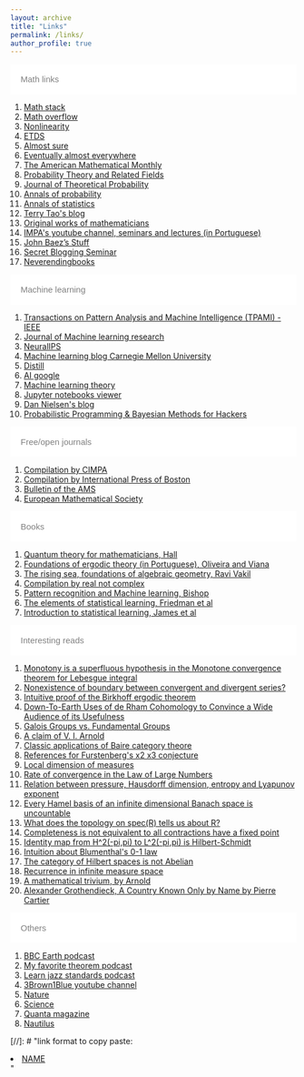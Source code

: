 ```yaml
---
layout: archive
title: "Links"
permalink: /links/
author_profile: true
---
```



<html>
<head>
<meta name="viewport" content="width=device-width, initial-scale=1">
<style>
.collapsible {
  background-color: #ffffff;
  color: grey;
  cursor: pointer;
  padding: 18px;
  width: 100%;
  border: none;
  text-align: left;
  outline: none;
  font-size: 15px;
}

.active, .collapsible:hover {
  background-color:  #cccccc;
}

.content {
  padding: 0 18px;
  display: none;
  overflow: hidden;
  background-color: #ffffff;
}
</style>
</head>
<body>


<button type="button" class="collapsible">Math links</button>
<div class="content">
<ol>
<li> <a href="https://math.stackexchange.com">Math stack</a> </li>
<li> <a href="https://mathoverflow.net">Math overflow</a> </li>
<li> <a href="https://iopscience.iop.org/journal/0951-7715">Nonlinearity</a> </li>
<li> <a href="https://mc.manuscriptcentral.com/etds">ETDS</a> </li>
<li> <a href="https://almostsure.wordpress.com">Almost sure</a> </li>
<li> <a href="https://eventuallyalmosteverywhere.wordpress.com">Eventually almost everywhere</a> </li>
<li> <a href="https://www.maa.org">The American Mathematical Monthly</a> </li>
<li> <a href="https://www.springer.com/journal/440">Probability Theory and Related Fields</a> </li>
<li> <a href="https://www.springer.com/journal/10959">Journal of Theoretical Probability</a> </li>
<li> <a href="https://imstat.org/journals-and-publications/annals-of-probability/">Annals of probability</a> </li>
<li> <a href="https://imstat.org/journals-and-publications/annals-of-statistics/">Annals of statistics</a> </li>
<li> <a href="https://terrytao.wordpress.com">Terry Tao's blog</a> </li>
<li> <a href="https://math.stackexchange.com/questions/225139/original-works-of-great-mathematicians">Original works of mathematicians</a> </li>
<li> <a href="https://www.youtube.com/user/impabr">IMPA's youtube channel, seminars and lectures (in Portuguese)</a></li>
<li> <a href="https://math.ucr.edu/home/baez">John Baez’s Stuff</a></li>
<li> <a href="https://sbseminar.wordpress.com">Secret Blogging Seminar</a></li>
<li> <a href="http://www.neverendingbooks.org">Neverendingbooks</a></li>
</ol>
</div>

<button type="button" class="collapsible">Machine learning</button>
<div class="content">
<ol>
<li> <a href="https://www.computer.org/csdl/journal/tp">Transactions on Pattern Analysis and Machine Intelligence (TPAMI) - IEEE</a> </li>
<li> <a href="http://www.jmlr.org">Journal of Machine learning research</a> </li>
<li> <a href="https://nips.cc">NeuralIPS</a> </li>
<li> <a href="https://blog.ml.cmu.edu/?utm_source=towardsai.net&utm_medium=referral&utm_campaign=marketing&utm_term=machine-learning-blog&utm_content=best-machine-learning-blogs-to-follow">Machine learning blog Carnegie Mellon University</a> </li>
<li> <a href="https://distill.pub/?utm_source=towardsai.net&utm_medium=referral&utm_campaign=marketing&utm_term=machine-learning-blog&utm_content=best-machine-learning-blogs-to-follow">Distill</a> </li>
<li> <a href="https://ai.googleblog.com/search/label/Machine%20Learning?utm_source=towardsai.net&utm_medium=referral&utm_campaign=marketing&utm_term=machine-learning-blog&utm_content=best-machine-learning-blogs-to-follow">AI google</a> </li>
<li> <a href="https://hunch.net/?utm_source=towardsai.net&utm_medium=referral&utm_campaign=marketing&utm_term=machine-learning-blog&utm_content=best-machine-learning-blogs-to-follow">Machine learning theory</a> </li>
<li> <a href="https://nbviewer.jupyter.org">Jupyter notebooks viewer</a> </li>
<li> <a href="https://saattrupdan.github.io">Dan Nielsen's blog</a></li>
<li> <a href="https://camdavidsonpilon.github.io/Probabilistic-Programming-and-Bayesian-Methods-for-Hackers/">Probabilistic Programming & Bayesian Methods for Hackers</a> </li>
</ol>
</div>

<button type="button" class="collapsible">Free/open journals</button>
<div class="content">
<ol>
<li> <a href="https://www.cimpa.info/en/node/62">Compilation by CIMPA</a> </li>
<li> <a href="https://intlpress.com/site/pub/pages/journals/_home/contentonline/index.php">Compilation by International Press of Boston</a> </li>
<li> <a href="https://www.ams.org/publications/journals/journalsframework/bull">Bulletin of the AMS</a> </li>
<li> <a href="https://www.ems-ph.org/journals/show_issue.php?issn=1435-9855&vol=22&iss=9">European Mathematical Society</a> </li>
</ol>
</div>


<button type="button" class="collapsible">Books</button>
<div class="content">
<ol>
<li> <a href="http://staff.ustc.edu.cn/~shmj/Reference/GTM267%20Quantum%20Theory%20for%20Mathematicians.pdf">Quantum theory for mathematicians, Hall</a> </li>
<li> <a href="http://w3.impa.br/~viana/out/OV3.pdf">Foundations of ergodic theory (in Portuguese), Oliveira and Viana</a> </li>
<li> <a href="http://math.stanford.edu/~vakil/216blog/FOAGnov1817public.pdf">The rising sea, foundations of algebraic geometry, Ravi Vakil</a> </li>
<li> <a href="https://realnotcomplex.com">Compilation by real not complex</a> </li>
<li> <a href="http://users.isr.ist.utl.pt/~wurmd/Livros/school/Bishop%20-%20Pattern%20Recognition%20And%20Machine%20Learning%20-%20Springer%20%202006.pdf">Pattern recognition and Machine learning, Bishop</a></li>
<li> <a href="https://web.stanford.edu/~hastie/Papers/ESLII.pdf">The elements of statistical learning, Friedman et al</a></li>
<li> <a href="http://faculty.marshall.usc.edu/gareth-james/ISL/">Introduction to statistical learning, James et al</a></li>
</ol>
</div>


<button type="button" class="collapsible">Interesting reads</button>
<div class="content">
<ol>
<li> <a href="https://mathoverflow.net/questions/296312/do-you-know-important-theorems-that-remain-unknown/296540#296540">Monotony is a superfluous hypothesis in the Monotone convergence theorem for Lebesgue integral</a> </li>
<li> <a href="https://mathoverflow.net/questions/49415/nonexistence-of-boundary-between-convergent-and-divergent-series">Nonexistence of boundary between convergent and divergent series?</a> </li>
<li> <a href="https://mathoverflow.net/questions/28997/does-anyone-know-an-intuitive-proof-of-the-birkhoff-ergodic-theorem">Intuitive proof of the Birkhoff ergodic theorem</a> </li>
<li> <a href="https://mathoverflow.net/questions/57025/down-to-earth-uses-of-de-rham-cohomology-to-convince-a-wide-audience-of-its-usef">Down-To-Earth Uses of de Rham Cohomology to Convince a Wide Audience of its Usefulness</a> </li>
<li> <a href="https://mathoverflow.net/questions/546/galois-groups-vs-fundamental-groups">Galois Groups vs. Fundamental Groups</a> </li>
<li> <a href="https://mathoverflow.net/questions/20696/a-question-regarding-a-claim-of-v-i-arnold">A claim of V. I. Arnold</a> </li>
<li> <a href="https://mathoverflow.net/questions/129666/classic-applications-of-baire-category-theorem">Classic applications of Baire category theore</a> </li>
<li> <a href="https://mathoverflow.net/questions/161517/furstenberg-times-2-times-3-conjecture-bibliography">References for Furstenberg's x2 x3 conjecture</a> </li>
<li> <a href="https://mathoverflow.net/questions/65463/hausdorff-dimension-for-invariant-measure">Local dimension of measures</a> </li>
<li> <a href="https://mathoverflow.net/questions/203044/rate-of-convergence-in-the-law-of-large-numbers">Rate of convergence in the Law of Large Numbers</a> </li>
<li> <a href="https://mathoverflow.net/questions/34415/relation-between-hausdorff-dimension-and-bowens-equation">Relation between pressure, Hausdorff dimension, entropy and Lyapunov exponent</a> </li>
<li> <a href="https://math.stackexchange.com/questions/217516/let-x-be-an-infinite-dimensional-banach-space-prove-that-every-hamel-basis-of">Every Hamel basis of an infinite dimensional Banach space is uncountable</a> </li>
<li> <a href="R">What does the topology on spec(R) tells us about R?</a> </li>
<li> <a href="https://math.stackexchange.com/questions/67490/contraction-mapping-in-an-incomplete-metric-space">Completeness is not equivalent to all contractions have a fixed point</a> </li>
<li> <a href="-pi,pi">Identity map from H^2(-pi,pi) to L^2(-pi,pi) is Hilbert-Schmidt</a> </li>
<li> <a href="https://math.stackexchange.com/questions/1374673/intuition-about-blumenthals-0-1-law">Intuition about Blumenthal's 0-1 law</a> </li>
<li> <a href="https://math.stackexchange.com/questions/1187211/why-is-the-additive-category-of-hilbert-spaces-not-abelian">The category of Hilbert spaces is not Abelian</a> </li>
<li> <a href="https://math.stackexchange.com/questions/1945447/poincaré-recurrence-but-infinite-measure">Recurrence in infinite measure space</a> </li>
<li> <a href="https://pdfs.semanticscholar.org/3371/3f25ed3124c7189d8166cd0d6ed451ef1511.pdf">A mathematical trivium, by Arnold</a></li> 
<li> <a href="https://inference-review.com/article/a-country-known-only-by-name">Alexander Grothendieck, A Country Known Only by Name by Pierre Cartier</a></li> 
</ol>
</div>

<button type="button" class="collapsible">Others</button>
<div class="content">
<ol>
<li> <a href="https://open.spotify.com/show/7I1Iv7SlYzNBAhZdGvajYJ?si=O4JjUnW9SP60azZCMbsxvw">BBC Earth podcast</a> </li>
<li> <a href="https://open.spotify.com/show/2EMAnkCN5YE6Rm5GXhz7yn?si=EO-wdPAPQWKz3d4xh2Bdhw">My favorite theorem podcast</a> </li>
<li> <a href="https://open.spotify.com/show/64jcyR7JAymM1aCD5MzTy0?si=Hu4nvBA_SsmZP25vNq4RQA">Learn jazz standards podcast</a> </li>
<li> <a href="https://www.youtube.com/channel/UCYO_jab_esuFRV4b17AJtAw">3Brown1Blue youtube channel</a> </li>
<li> <a href="https://www.nature.com">Nature</a></li>
<li> <a href="https://www.sciencemag.org">Science</a></li>
<li> <a href="https://www.quantamagazine.org">Quanta magazine</a></li>
<li> <a href="http://nautil.us">Nautilus</a></li>
</ol>
</div>


<script>
var coll = document.getElementsByClassName("collapsible");
var i;

for (i = 0; i < coll.length; i++) {
  coll[i].addEventListener("click", function() {
    this.classList.toggle("active");
    var content = this.nextElementSibling;
    if (content.style.display === "block") {
      content.style.display = "none";
    } else {
      content.style.display = "block";
    }
  });
}
</script>

</body>
</html>






[//]: # "link format to copy paste:   <li> <a href="URL">NAME</a></li>      "
